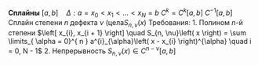**Сплайны**
	$\left[ a, b \right] \quad \Delta: a = x_{0} < x_{1} < \ldots < x_{N} = b$
	$C^{k} = C^{k}\left[ a, b \right]$
	$C^{-1}\left[ a, b \right]$
	Сплайн степени $n$ дефекта $\nu$ (цела$S_{n, \nu}\left( x \right)$ 
	Требования:
		1. Полином $n$-й степени
		   $\left[ x_{i}, x_{i + 1} \right] \quad S_{n, \nu}\left( x \right) = \sum \limits_{ \alpha = 0}^{ n } a^{i}_{\alpha}\left( x - x_{i} \right)^{\alpha} \quad i = 0, N - 1$
		2. Непрерывность
		   $S_{n, \nu}\left( x \right) \in C^{n - \nu}\left[ a, b \right]$
